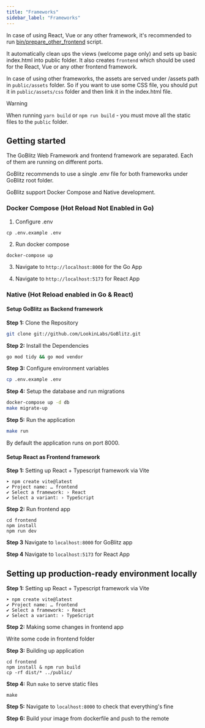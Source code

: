 ```yaml
---
title: "Frameworks"
sidebar_label: "Frameworks"
---
```


In case of using React, Vue or any other framework, it's recommended to run [bin/prepare_other_frontend](https://github.com/KostLinux/GoBlitz/blob/master/bin/prepare_other_frontend.sh) script.

It automatically clean ups the views (welcome page only) and sets up basic index.html into public folder. It also creates `frontend` which should be used for the React, Vue or any other frontend framework.

In case of using other frameworks, the assets are served under /assets path in `public/assets` folder. So if you want to use some CSS file, you should put it in `public/assets/css` folder and then link it in the index.html file.

> [!WARNING]
> When running `yarn build` or `npm run build` - you must move all the static files to the `public` folder.

## Getting started

The GoBlitz Web Framework and frontend framework are separated. Each of them are running on different ports.

GoBlitz recommends to use a single .env file for both frameworks under GoBlitz root folder.

GoBlitz support Docker Compose and Native development.

### Docker Compose (Hot Reload Not Enabled in Go)

1. Configure .env

```
cp .env.example .env
```

2. Run docker compose

```
docker-compose up
```

3. Navigate to `http://localhost:8000` for the Go App

4. Navigate to `http://localhost:5173` for React App

### Native (Hot Reload enabled in Go & React)

#### Setup GoBlitz as Backend framework

**Step 1:** Clone the Repository

```bash
git clone git://github.com/LookinLabs/GoBlitz.git
```

**Step 2:** Install the Dependencies

```bash
go mod tidy && go mod vendor
```

**Step 3:** Configure environment variables
    
```bash
cp .env.example .env
```

**Step 4:** Setup the database and run migrations

```bash
docker-compose up -d db
make migrate-up
```

**Step 5:** Run the application

```bash
make run
```

By default the application runs on port 8000.

#### Setup React as Frontend framework

**Step 1:** Setting up React + Typescript framework via Vite

```
➤ npm create vite@latest
✔ Project name: … frontend
✔ Select a framework: › React
✔ Select a variant: › TypeScript
```

**Step 2:** Run frontend app

```
cd frontend
npm install
npm run dev
```

**Step 3** Navigate to `localhost:8000` for GoBlitz app

**Step 4** Navigate to `localhost:5173` for React App

## Setting up production-ready environment locally

**Step 1:** Setting up React + Typescript framework via Vite

```
➤ npm create vite@latest
✔ Project name: … frontend
✔ Select a framework: › React
✔ Select a variant: › TypeScript
```

**Step 2:** Making some changes in frontend app

Write some code in frontend folder

**Step 3:** Building up application

```
cd frontend
npm install & npm run build
cp -rf dist/* ../public/
```

**Step 4:** Run `make` to serve static files

```
make
```

**Step 5:** Navigate to `localhost:8000` to check that everything's fine

**Step 6:** Build your image from dockerfile and push to the remote